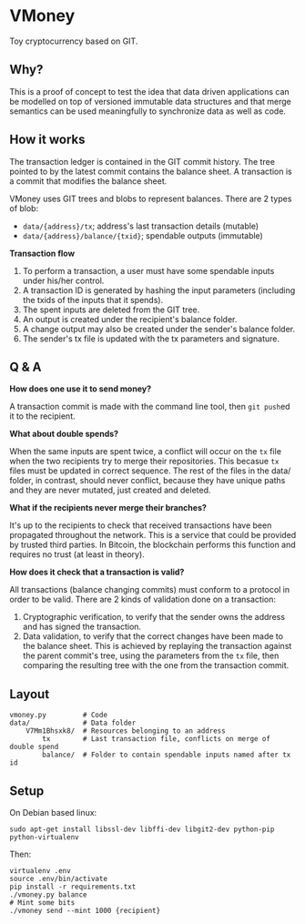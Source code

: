 VMoney
======

Toy cryptocurrency based on GIT.

Why?
----

This is a proof of concept to test the idea that data driven applications can be modelled on top of versioned
immutable data structures and that merge semantics can be used meaningfully to synchronize data as well as code.

How it works
------------

The transaction ledger is contained in the GIT commit history.
The tree pointed to by the latest commit contains the balance sheet.
A transaction is a commit that modifies the balance sheet.

VMoney uses GIT trees and blobs to represent balances. There are 2 types of blob:

* `data/{address}/tx`; address's last transaction details (mutable)
* `data/{address}/balance/{txid}`; spendable outputs (immutable)

**Transaction flow**

1. To perform a transaction, a user must have some spendable inputs under his/her control. 
2. A transaction ID is generated by hashing the input parameters (including the txids of the inputs that it spends).
3. The spent inputs are deleted from the GIT tree.
4. An output is created under the recipient's balance folder.
5. A change output may also be created under the sender's balance folder.
6. The sender's tx file is updated with the tx parameters and signature.

Q & A
-----

**How does one use it to send money?**

A transaction commit is made with the command line tool, then `git push`ed it to the recipient. 

**What about double spends?**

When the same inputs are spent twice, a conflict will occur on the `tx` file when the two recipients try to merge
their repositories. This becasue `tx` files must be updated in correct sequence. The rest of the files in the data/
folder, in contrast, should never conflict, because they have unique paths and they are never mutated, just created
and deleted.

**What if the recipients never merge their branches?**

It's up to the recipients to check that received transactions have been propagated throughout the network.
This is a service that could be provided by trusted third parties.
In Bitcoin, the blockchain performs this function and requires no trust (at least in theory).

**How does it check that a transaction is valid?**

All transactions (balance changing commits) must conform to a protocol in order to be valid.
There are 2 kinds of validation done on a transaction:

1. Cryptographic verification, to verify that the sender owns the address and has signed the transaction.
2. Data validation, to verify that the correct changes have been made to the balance sheet. This is achieved by
   replaying the transaction against the parent commit's tree, using the parameters from the `tx` file, then
   comparing the resulting tree with the one from the transaction commit.

Layout
------

    vmoney.py         # Code
    data/             # Data folder
        V7Mm1Bhsxk8/  # Resources belonging to an address
            tx        # Last transaction file, conflicts on merge of double spend
            balance/  # Folder to contain spendable inputs named after tx id


Setup
-----

On Debian based linux:

    sudo apt-get install libssl-dev libffi-dev libgit2-dev python-pip python-virtualenv

Then:

    virtualenv .env
    source .env/bin/activate
    pip install -r requirements.txt
    ./vmoney.py balance
    # Mint some bits
    ./vmoney send --mint 1000 {recipient}
